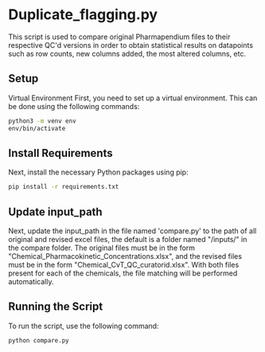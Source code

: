 # Duplicate_flagging.py
This script is used to compare original Pharmapendium files to their respective QC'd versions in order to obtain statistical results on datapoints such as row counts, new columns added, the most altered columns, etc.

## Setup
Virtual Environment
First, you need to set up a virtual environment. This can be done using the following commands:

```bash
python3 -m venv env
env/bin/activate
```

## Install Requirements
Next, install the necessary Python packages using pip:

```bash
pip install -r requirements.txt
```

## Update input_path
Next, update the input_path in the file named 'compare.py' to the path of all original and revised excel files, the default is a folder named "/inputs/" in the compare folder. The original files must be in the form "Chemical_Pharmacokinetic_Concentrations.xlsx", and the revised files must be in the form "Chemical_CvT_QC_curatorid.xlsx". With both files present for each of the chemicals, the file matching will be performed automatically.


## Running the Script
To run the script, use the following command:

```bash
python compare.py
```